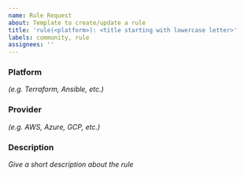 ```yaml
---
name: Rule Request
about: Template to create/update a rule
title: 'rule(<platform>): <title starting with lowercase letter>'
labels: community, rule
assignees: ''
---
```


### Platform
*(e.g. Terraform, Ansible, etc.)*

### Provider
*(e.g. AWS, Azure, GCP, etc.)*

### Description
*Give a short description about the rule*